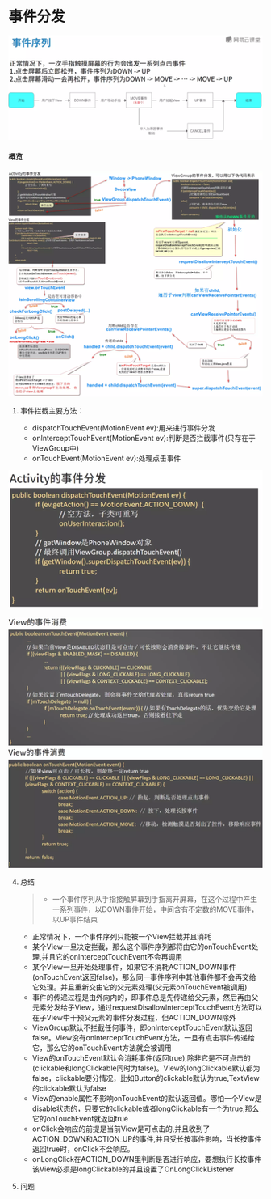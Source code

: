 # 事件分发


![事件序列](./images/READEME_event-1629882607040.webp)


#### 概览
![事件分发概括](./images/READEME_event-1629902429259.webp)


1. 事件拦截主要方法：

    * dispatchTouchEvent(MotionEvent ev):用来进行事件分发
    * onlnterceptTouchEvent(MotionEvent ev):判断是否拦截事件(只存在于ViewGroup中)
    * onTouchEvent(MotionEvent ev):处理点击事件

![activity事件分发](./images/READEME_event-1629883016135.webp)



![View事件消费](./images/READEME_event-1629902679429.webp)
![View事件消费](./images/READEME_event-1629902683698.webp)




4. 总结

    > * 一个事件序列从手指接触屏幕到手指离开屏幕，在这个过程中产生一系列事件，以DOWN事件开始，中间含有不定数的MOVE事件，以UP事件结束
      * 正常情况下，一个事件序列只能被一个View拦截并且消耗
      * 某个View一旦决定拦截，那么这个事件序列都将由它的onTouchEvent处理,并且它的onInterceptTouchEvent不会再调用
      * 某个View一旦开始处理事件，如果它不消耗ACTION_DOWN事件(onTouchEvent返回false)，那么同一事件序列中其他事件都不会再交给它处理。并且重新交由它的父元素处理(父元素onTouchEvent被调用)
      * 事件的传递过程是由外向内的，即事件总是先传递给父元素，然后再由父元素分发给子View，通过requestDisallowlnterceptTouchEvent方法可以在子View中干预父元素的事件分发过程，但ACTION_DOWN除外
      * ViewGroup默认不拦截任何事件，即onInterceptTouchEvent默认返回false。View没有onlnterceptTouchEvent方法，一旦有点击事件传递给它，那么它的onTouchEvent方法就会被调用
      * View的onTouchEvent默认会消耗事件(返回true),除非它是不可点击的(clickable和longClickable同时为false)。View的longClickable默认都为false，clickable要分情况，比如Button的clickable默认为true,TextView的clickable默认为false
      * View的enable属性不影响onTouchEvent的默认返回值。哪怕一个View是disable状态的，只要它的clickable或者longClickable有一个为true,那么它的onTouchEvent就返回true
      * onClick会响应的前提是当前View是可点击的,并且收到了ACTION_DOWN和ACTION_UP的事件,并且受长按事件影响，当长按事件返回true时，onClick不会响应。
      * onLongClick在ACTION_DOWN里判断是否进行响应，要想执行长按事件该View必须是longClickable的并且设置了OnLongClickListener

5. 问题

